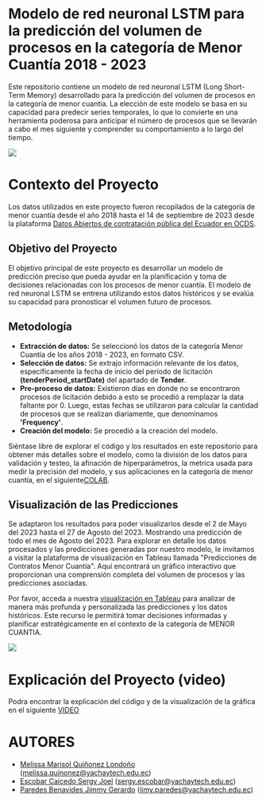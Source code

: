 # Modelo de red neuronal LSTM para la predicción del volumen de procesos en la categoría de Menor Cuantía 2018 - 2023 

Este repositorio contiene un modelo de red neuronal LSTM (Long Short-Term Memory) desarrollado para la predicción del volumen de procesos en la categoría de menor cuantía. La elección de este modelo se basa en su capacidad para predecir series temporales, lo que lo convierte en una herramienta poderosa para anticipar el número de procesos que se llevarán a cabo el mes siguiente y comprender su comportamiento a lo largo del tiempo.

<img src="https://github.com/meliq99/IAckathon-2023/blob/master/im%C3%A1genes/menorcuantia.png">

# Contexto del Proyecto

Los datos utilizados en este proyecto fueron recopilados de la categoría de menor cuantía desde el año 2018 hasta el 14 de septiembre de 2023 desde la plataforma [Datos Abiertos de contratación pública del Ecuador en OCDS](https://datosabiertos.compraspublicas.gob.ec/PLATAFORMA/datos-abiertos). 

## Objetivo del Proyecto 
El objetivo principal de este proyecto es desarrollar un modelo de predicción preciso que pueda ayudar en la planificación y toma de decisiones relacionadas con los procesos de menor cuantía. El modelo de red neuronal LSTM se entrena utilizando estos datos históricos y se evalúa su capacidad para pronosticar el volumen futuro de procesos.

## Metodología 
* **Extracción de datos:** Se seleccionó los datos de la categoría Menor Cuantía de  los años 2018 - 2023, en formato CSV. 
* **Selección de datos:** Se extrajo información relevante de los datos, específicamente la fecha de inicio del período de licitación **(tenderPeriod_startDate)** del apartado de **Tender**. 
* **Pre-proceso de datos:** Existieron días en donde no se encontraron procesos de licitación debido a esto se procedió a remplazar la data faltante por 0. Luego, estas fechas se utilizaron para calcular la cantidad de procesos que se realizan diariamente, que denominamos **'Frequency'**.
* **Creación del modelo:** Se procedió a la creación del modelo.
 

Siéntase libre de explorar el código y los resultados en este repositorio para obtener más detalles sobre el modelo, como la división de los datos para validación y testeo, la afinación de hiperparámetros, la metrica usada para medir la precisión del modelo, y sus aplicaciones en la categoría de menor cuantía, en el siguiente[COLAB](https://colab.research.google.com/drive/1iufFQNTk_LX2AAyes_-0kqLvEAVvjtDJ?usp=sharing).



## Visualización de las Predicciones

Se adaptaron los resultados para poder visualizarlos desde el 2 de Mayo del 2023 hasta el 27 de Agosto del 2023. Mostrando una predicción de todo el mes de Agosto del 2023.
Para explorar en detalle los datos procesados y las predicciones generadas por nuestro modelo, le invitamos a visitar la plataforma de visualización en Tableau llamada "Predicciones de Contratos Menor Cuantía". Aquí encontrará un gráfico interactivo que proporcionan una comprensión completa del volumen de procesos y las predicciones asociadas.

Por favor, acceda a nuestra [visualización en Tableau](https://public.tableau.com/views/MenorCuantaEcuador2018-2023/Dashboard2?:language=es-ES&:display_count=n&:origin=viz_share_link) para analizar de manera más profunda y personalizada las predicciones y los datos históricos. Este recurso le permitirá tomar decisiones informadas y planificar estratégicamente en el contexto de la categoría de MENOR CUANTIA.

<img src="https://github.com/meliq99/IAckathon-2023/blob/master/im%C3%A1genes/datos.png">

# Explicación del Proyecto (video)
Podra encontrar la explicación del código y de la visualización de la gráfica en el siguiente     [VIDEO](https://drive.google.com/drive/folders/12gipx5SR8YG5cNOTxBEPkWRXFZAyQQCh?usp=sharing)

# AUTORES
* [Melissa Marisol Quiñonez Londoño](https://www.linkedin.com/in/melissa-qui%C3%B1onez-0015041a1/) (melissa.quinonez@yachaytech.edu.ec)
* [Escobar Caicedo Sergy Joel](https://www.linkedin.com/in/sergy-escobar-626588293/) (sergy.escobar@yachaytech.edu.ec)
* [Paredes Benavides Jimmy Gerardo](https://www.linkedin.com/in/jimmy-paredes-43258a293/)  (jimy.paredes@yachaytech.edu.ec)
